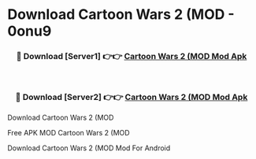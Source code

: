 # Download Cartoon Wars 2 (MOD - 0onu9



<div align="center">
<h3>🔴 Download [Server1] 👉👉 <a href="https://momento.my/?title=Cartoon_Wars_2_(MOD">Cartoon Wars 2 (MOD Mod Apk</a></h3><br>

<h3>🔴 Download [Server2] 👉👉 <a href="https://momento.my/?title=Cartoon_Wars_2_(MOD">Cartoon Wars 2 (MOD Mod Apk</a></h3>
</div>



Download Cartoon Wars 2 (MOD 

Free APK MOD Cartoon Wars 2 (MOD 

Download Cartoon Wars 2 (MOD Mod For Android
